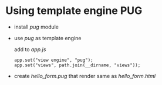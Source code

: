 # Using template engine **PUG**
 
* install *pug* module
* use *pug* as template engine
  
  add to *app.js*
  ```
  app.set("view engine", "pug");
  app.set("views", path.join(__dirname, "views"));
  ```
* create *hello_form.pug* that render same as *hello_form.html*